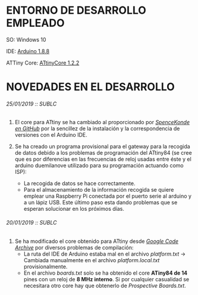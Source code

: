 # ENTORNO DE DESARROLLO EMPLEADO #

SO: Windows 10

IDE: [Arduino 1.8.8](https://www.arduino.cc/en/Main/Software)

ATTiny Core: [ATtinyCore 1.2.2](https://github.com/SpenceKonde/ATTinyCore)

# NOVEDADES EN EL DESARROLLO #

###### 25/01/2019 :: SUBLC ######

1. El core para ATtiny se ha cambiado al proporcionado por [*SpenceKonde en GitHub*](https://github.com/SpenceKonde/ATTinyCore) por la sencillez de la instalación y la correspondencia de versiones con el Arduino IDE.

2. Se ha creado un programa provisional para el gateway para la recogida de datos debido a los problemas de programación del ATtiny84 (se cree que es por diferencias en las frecuencias de reloj usadas entre éste y el arduino duemilanove utilizado para su programación actuando como ISP):
	* La recogida de datos se hace correctamente.
	* Para el almacenamiento de la información recogida se quiere emplear una Raspberry Pi conectada por el puerto serie al arduino y a un lápiz USB. Este último paso esta dando problemas que se esperan solucionar en los próximos días.

###### 20/01/2019 :: SUBLC ######

1. Se ha modificado el core obtenido para ATtiny desde [*Google Code Archive*](https://code.google.com/archive/p/arduino-tiny/downloads/arduino-tiny-0150-0020.zip) por diversos problemas de compilación:
	* La ruta del IDE de Arduino estaba mal en el archivo *platform.txt* -> Cambiada manualmente en el archivo *platform.local.txt* provisionalmente.
	* En el archivo *boards.txt* solo se ha obtenido el core **ATiny84 de 14** pines con un reloj de **8 MHz interno**. Si por cualquier casualidad se necesitara otro core hay que obtenerlo de *Prospective Boards.txt*.
